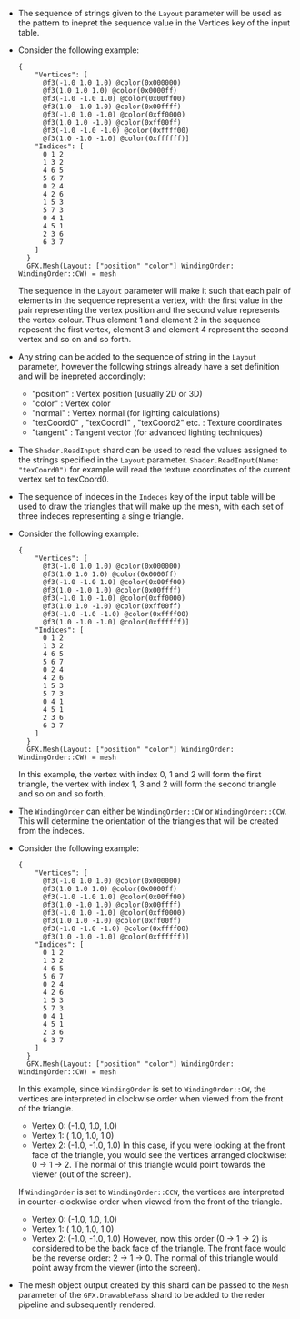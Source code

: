 - The sequence of strings given to the `Layout` parameter will be used as the pattern to inepret the sequence value in the Vertices key of the input table.

- Consider the following example:
  ```shards
  {
      "Vertices": [
        @f3(-1.0 1.0 1.0) @color(0x000000)
        @f3(1.0 1.0 1.0) @color(0x0000ff)
        @f3(-1.0 -1.0 1.0) @color(0x00ff00)
        @f3(1.0 -1.0 1.0) @color(0x00ffff)
        @f3(-1.0 1.0 -1.0) @color(0xff0000)
        @f3(1.0 1.0 -1.0) @color(0xff00ff)
        @f3(-1.0 -1.0 -1.0) @color(0xffff00)
        @f3(1.0 -1.0 -1.0) @color(0xffffff)]
      "Indices": [
        0 1 2
        1 3 2
        4 6 5
        5 6 7
        0 2 4
        4 2 6
        1 5 3
        5 7 3
        0 4 1
        4 5 1
        2 3 6
        6 3 7
      ]
    }
    GFX.Mesh(Layout: ["position" "color"] WindingOrder: WindingOrder::CW) = mesh
    ```

    The sequence in the `Layout` parameter will make it such that each pair of elements in the sequence represent a vertex, with the first value in the pair representing the vertex position and the second value represents the vertex colour. Thus element 1 and element 2 in the sequence repesent the first vertex, element 3 and element 4 represent the second vertex and so on and so forth.

- Any string can be added to the sequence of string in the `Layout` parameter, however the following strings already have a set definition and will be inepreted accordingly:
  - "position" : Vertex position (usually 2D or 3D)
  - "color" : Vertex color
  - "normal" : Vertex normal (for lighting calculations)
  - "texCoord0" , "texCoord1" , "texCoord2" etc. : Texture coordinates
  - "tangent" : Tangent vector (for advanced lighting techniques)

- The `Shader.ReadInput` shard can be used to read the values assigned to the strings specified in the `Layout` parameter. `Shader.ReadInput(Name: "texCoord0")` for example will read the texture coordinates of the current vertex set to texCoord0.

- The sequence of indeces in the `Indeces` key of the input table will be used to draw the triangles that will make up the mesh, with each set of three indeces representing a single triangle.

- Consider the following example:
  ```shards
  {
      "Vertices": [
        @f3(-1.0 1.0 1.0) @color(0x000000)
        @f3(1.0 1.0 1.0) @color(0x0000ff)
        @f3(-1.0 -1.0 1.0) @color(0x00ff00)
        @f3(1.0 -1.0 1.0) @color(0x00ffff)
        @f3(-1.0 1.0 -1.0) @color(0xff0000)
        @f3(1.0 1.0 -1.0) @color(0xff00ff)
        @f3(-1.0 -1.0 -1.0) @color(0xffff00)
        @f3(1.0 -1.0 -1.0) @color(0xffffff)]
      "Indices": [
        0 1 2
        1 3 2
        4 6 5
        5 6 7
        0 2 4
        4 2 6
        1 5 3
        5 7 3
        0 4 1
        4 5 1
        2 3 6
        6 3 7
      ]
    }
    GFX.Mesh(Layout: ["position" "color"] WindingOrder: WindingOrder::CW) = mesh
    ```
    In this example, the vertex with index 0, 1 and 2 will form the first triangle, the vertex with index 1, 3 and 2 will form the second triangle and so on and so forth.

- The `WindingOrder` can either be `WindingOrder::CW` or `WindingOrder::CCW`. This will determine the orientation of the triangles that will be created from the indeces.

- Consider the following example:
  ```shards
  {
      "Vertices": [
        @f3(-1.0 1.0 1.0) @color(0x000000)
        @f3(1.0 1.0 1.0) @color(0x0000ff)
        @f3(-1.0 -1.0 1.0) @color(0x00ff00)
        @f3(1.0 -1.0 1.0) @color(0x00ffff)
        @f3(-1.0 1.0 -1.0) @color(0xff0000)
        @f3(1.0 1.0 -1.0) @color(0xff00ff)
        @f3(-1.0 -1.0 -1.0) @color(0xffff00)
        @f3(1.0 -1.0 -1.0) @color(0xffffff)]
      "Indices": [
        0 1 2
        1 3 2
        4 6 5
        5 6 7
        0 2 4
        4 2 6
        1 5 3
        5 7 3
        0 4 1
        4 5 1
        2 3 6
        6 3 7
      ]
    }
    GFX.Mesh(Layout: ["position" "color"] WindingOrder: WindingOrder::CW) = mesh
    ```
    In this example, since `WindingOrder` is set to `WindingOrder::CW`, the vertices are interpreted in clockwise order when viewed from the front of the triangle.
    - Vertex 0: (-1.0, 1.0, 1.0)
    - Vertex 1: ( 1.0, 1.0, 1.0)
    - Vertex 2: (-1.0, -1.0, 1.0)
    In this case, if you were looking at the front face of the triangle, you would see the vertices arranged clockwise: 0 -> 1 -> 2.
    The normal of this triangle would point towards the viewer (out of the screen).

    If `WindingOrder` is set to `WindingOrder::CCW`, the vertices are interpreted in counter-clockwise order when viewed from the front of the triangle.
    - Vertex 0: (-1.0, 1.0, 1.0)
    - Vertex 1: ( 1.0, 1.0, 1.0)
    - Vertex 2: (-1.0, -1.0, 1.0)
    However, now this order (0 -> 1 -> 2) is considered to be the back face of the triangle. The front face would be the reverse order: 2 -> 1 -> 0.
    The normal of this triangle would point away from the viewer (into the screen).

- The mesh object output created by this shard can be passed to the `Mesh` parameter of the `GFX.DrawablePass` shard to be added to the reder pipeline and subsequently rendered.